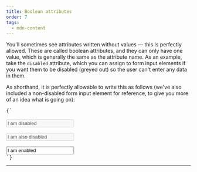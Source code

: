 ```yaml
---
title: Boolean attributes
order: 7
tags:
  - mdn-content
---
```


<CodePen>

You'll sometimes see attributes written without values — this is perfectly
allowed. These are called boolean attributes, and they can only have one value,
which is generally the same as the attribute name. As an example, take the
`disabled` attribute, which you can assign to form input elements if you want
them to be disabled (greyed out) so the user can't enter any data in them.

As shorthand, it is perfectly allowable to write this as follows (we've also
included a non-disabled form input element for reference, to give you more of an
idea what is going on):

<pre data-lang='html'>
{`

<input type="text" value="I am disabled" disabled="disabled" />

<input type="text" value="I am also disabled" disabled>

<input type="text" value="I am enabled">
`}
</pre>

</CodePen>

---
